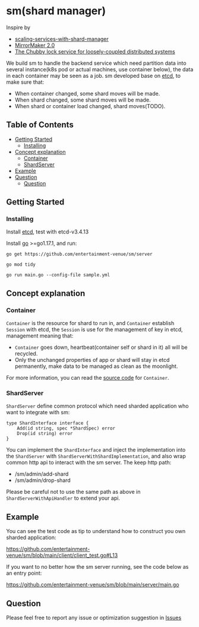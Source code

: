 # sm(shard manager)

Inspire by

* [scaling-services-with-shard-manager](https://engineering.fb.com/2020/08/24/production-engineering/scaling-services-with-shard-manager/)
* [MirrorMaker 2.0](https://cwiki.apache.org/confluence/display/KAFKA/KIP-382%3A+MirrorMaker+2.0)
* [The Chubby lock service for loosely-coupled distributed systems](https://static.googleusercontent.com/media/research.google.com/en//archive/chubby-osdi06.pdf)

We build sm to handle the backend service which need partition data into several instance(k8s pod or actual machines,
use container below), the data in each container may be seen as a job. sm developed base
on [etcd](https://github.com/etcd-io/etcd), to make sure that:

* When container changed, some shard moves will be made.
* When shard changed, some shard moves will be made.
* When shard or container load changed, shard moves(TODO).

## Table of Contents

- [Getting Started](#getting-started)
    - [Installing](#installing)
- [Concept explanation](#concept-explanation)
    - [Container](#container)
    - [ShardServer](#shardserver)
- [Example](#example)
- [Question](#question)
    - [Question](#question)

## Getting Started

### Installing

Install [etcd](https://github.com/etcd-io/etcd/releases), test with etcd-v3.4.13

Install [go](https://golang.org/dl/) >=go1.17.1, and run:

```
go get https://github.com/entertainment-venue/sm/server

go mod tidy

go run main.go --config-file sample.yml
```

## Concept explanation

### Container

`Container` is the resource for shard to run in, and `Container` establish `Session` with etcd, the `Session` is use for
the management of key in etcd, management meaning that:

* `Container` goes down, heartbeat(container self or shard in it) all will be recycled.
* Only the unchanged properties of app or shard will stay in etcd permanently, make data to be managed as clean as the
  moonlight.

For more information, you can read
the [source code](https://github.com/entertainment-venue/sm/blob/main/pkg/apputil/container.go) for `Container`.

### ShardServer

`ShardServer` define common protocol which need sharded application who want to integrate with sm:

```
type ShardInterface interface {
	Add(id string, spec *ShardSpec) error
	Drop(id string) error
}
```

You can implement the `ShardInterface` and inject the implementation into the `ShardServer`
with `ShardServerWithShardImplementation`, and also wrap common http api to interact with the sm server. The keep http
path:

* /sm/admin/add-shard
* /sm/admin/drop-shard

Please be careful not to use the same path as above in `ShardServerWithApiHandler` to extend your api.

## Example

You can see the test code as tip to understand how to construct you own sharded application:

https://github.com/entertainment-venue/sm/blob/main/client/client_test.go#L13

If you want to no better how the sm server running, see the code below as an entry point:

https://github.com/entertainment-venue/sm/blob/main/server/main.go

## Question

Please feel free to report any issue or optimization suggestion
in [Issues](https://github.com/entertainment-venue/sm/issues)